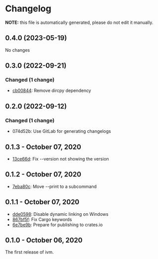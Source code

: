 # Changelog

**NOTE:** this file is automatically generated, please do not edit it manually.

<!-- new section -->

## 0.4.0 (2023-05-19)

No changes

## 0.3.0 (2022-09-21)

### Changed (1 change)

* [cb00844](https://github.com/inko-lang/ivm/commit/cb00844): Remove dircpy dependency

## 0.2.0 (2022-09-12)

### Changed (1 change)

- 074d52b: Use GitLab for generating changelogs

## 0.1.3 - October 07, 2020

* [13ce66d](https://github.com/inko-lang/ivm/commit/13ce66d): Fix --version not showing the version

## 0.1.2 - October 07, 2020

* [7eba80c](https://github.com/inko-lang/ivm/commit/7eba80c): Move --print to a subcommand

## 0.1.1 - October 07, 2020

* [dde0598](https://github.com/inko-lang/ivm/commit/dde0598): Disable dynamic linking on Windows
* [867bf5f](https://github.com/inko-lang/ivm/commit/867bf5f): Fix Cargo keywords
* [6e7be9b](https://github.com/inko-lang/ivm/commit/6e7be9b): Prepare for publishing to crates.io

## 0.1.0 - October 06, 2020

The first release of ivm.
